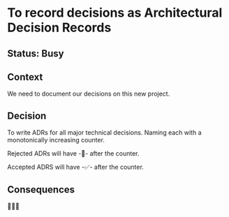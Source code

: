 # To record decisions as Architectural Decision Records

## Status: Busy

## Context

We need to document our decisions on this new project.

## Decision

To write ADRs for all major technical decisions. Naming each with a monotonically increasing counter.

Rejected ADRs will have -🚯- after the counter.

Accepted ADRS will have -✅- after the counter.

## Consequences

🎉🎉🎉
